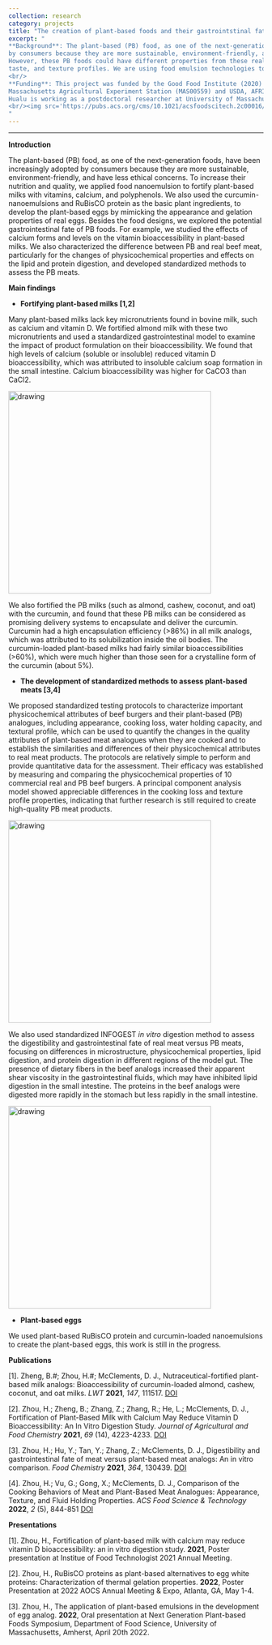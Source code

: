 ```yaml
---
collection: research
category: projects
title: "The creation of plant-based foods and their gastrointstinal fate"
excerpt: "
**Background**: The plant-based (PB) food, as one of the next-generation foods, have been increasingly adopted
by consumers because they are more sustainable, environment-friendly, and have less ethical concerns.
However, these PB foods could have different properties from these real animal-based foods, such as the nutritions,
taste, and texture profiles. We are using food emulsion technologies to help the development of PB foods.
<br/>
**Funding**: This project was funded by the Good Food Institute (2020) and partly by the
Massachusetts Agricultural Experiment Station (MAS00559) and USDA, AFRI (2020-03921) grants..
Hualu is working as a postdoctoral researcher at University of Massachusetts Amherst.
<br/><img src='https://pubs.acs.org/cms/10.1021/acsfoodscitech.2c00016/asset/images/large/fs2c00016_0006.jpeg' alt='drawing' width='600'/><br/>
"
---
```

<!-- main body -->
------------------
**Introduction**

The plant-based (PB) food, as one of the next-generation foods, have been increasingly adopted
by consumers because they are more sustainable, environment-friendly, and have less ethical concerns.
To increase their nutrition and quality, we applied food nanoemulsion to
fortify plant-based milks with vitamins, calcium, and polyphenols.
We also used the curcumin-nanoemulsions and RuBisCO protein as the basic plant ingredients,
to develop the plant-based eggs by mimicking the appearance and gelation properties of real eggs.
Besides the food designs, we explored the potential gastrointestinal fate of PB foods.
For example, we studied the effects of calcium forms and levels on the vitamin bioaccessibility
in plant-based milks. We also characterized the difference between PB and real beef meat,
particularly for the changes of physicochemical properties and effects on the lipid and protein digestion,
and developed standardized methods to assess the PB meats.

**Main findings**

+ **Fortifying plant-based milks [1,2]**

Many plant-based milks lack key micronutrients found in bovine milk,
such as calcium and vitamin D. We fortified almond milk
with these two micronutrients and used a standardized gastrointestinal model
to examine the impact of product formulation on their bioaccessibility.
We found that high levels of calcium
(soluble or insoluble) reduced vitamin D bioaccessibility, which was
attributed to insoluble calcium soap formation in the small intestine.
Calcium bioaccessibility was higher for CaCO3 than CaCl2.

<img src='https://pubs.acs.org/cms/10.1021/acs.jafc.1c01525/asset/images/large/jf1c01525_0011.jpeg' alt='drawing' width='400'/>

We also fortified the PB milks (such as almond, cashew, coconut, and oat) with the curcumin,
and found that these PB milks can be considered as promising delivery systems to encapsulate and
deliver the curcumin. Curcumin had a high encapsulation efficiency (>86%) in all milk analogs,
which was attributed to its solubilization inside the oil bodies.
The curcumin-loaded plant-based milks had fairly similar bioaccessibilities (>60%),
which were much higher than those seen for a crystalline form of the curcumin (about 5%).

+ **The development of standardized methods to assess plant-based meats [3,4]**

We proposed standardized testing protocols to characterize important physicochemical
attributes of beef burgers and their plant-based (PB) analogues, including appearance,
cooking loss, water holding capacity, and textural profile, which can be used to
quantify the changes in the quality attributes
of plant-based meat analogues when they are cooked and to establish the similarities
and differences of their physicochemical attributes to real meat products.
The protocols are relatively
simple to perform and provide quantitative data for the assessment.
Their efficacy was established by measuring and comparing the physicochemical
properties of 10 commercial real and PB beef burgers. A principal component analysis
model showed appreciable differences in the cooking loss and texture profile
properties, indicating that further research is still required to create high-quality PB meat products.

<img src='https://pubs.acs.org/cms/10.1021/acsfoodscitech.2c00016/asset/images/large/fs2c00016_0006.jpeg' alt='drawing' width='400'/>

We also used standardized INFOGEST _in vitro_ digestion method to assess the
digestibility and gastrointestinal fate of real meat versus PB meats, focusing on
differences in microstructure, physicochemical properties,
lipid digestion, and protein digestion in different regions of the model gut.
The presence of dietary fibers in the beef analogs increased their apparent
shear viscosity in the gastrointestinal fluids, which may have inhibited
lipid digestion in the small intestine.
The proteins in the beef analogs were digested more rapidly in the stomach
but less rapidly in the small intestine.

<img src='https://sdgresources.relx.com/sites/default/files/1-s2.0-s030881462101445x-ga1_lrg.jpg' alt='drawing' width='400'/>

+ **Plant-based eggs**

We used plant-based RuBisCO protein and curcumin-loaded nanoemulsions to create the plant-based eggs, this work is still in the progress.

**Publications**

[1]. Zheng, B.\#; Zhou, H.\#; McClements, D. J.,
Nutraceutical-fortified plant-based milk analogs: Bioaccessibility of curcumin-loaded almond, cashew, coconut, and oat milks.
_LWT_ **2021**, _147_, 111517.
[DOI](https://www.sciencedirect.com/science/article/abs/pii/S0023643821006708?via%3Dihub)

[2]. Zhou, H.; Zheng, B.; Zhang, Z.; Zhang, R.; He, L.; McClements, D. J.,
Fortification of Plant-Based Milk with Calcium May Reduce Vitamin D Bioaccessibility: An In Vitro Digestion Study.
_Journal of Agricultural and Food Chemistry_ **2021**, _69_ (14), 4223-4233.
[DOI](https://doi.org/10.1021/acs.jafc.1c01525)

[3]. Zhou, H.; Hu, Y.; Tan, Y.; Zhang, Z.; McClements, D. J.,
Digestibility and gastrointestinal fate of meat versus plant-based meat analogs: An in vitro comparison.
_Food Chemistry_ **2021**, _364_, 130439.
[DOI](https://doi.org/10.1016/j.foodchem.2021.130439)

[4]. Zhou, H.; Vu, G.; Gong, X.; McClements, D. J.,
Comparison of the Cooking Behaviors of Meat and Plant-Based Meat Analogues: Appearance, Texture, and Fluid Holding Properties.
_ACS Food Science & Technology_ **2022**, _2_ (5), 844-851
[DOI](https://doi.org/10.1021/acsfoodscitech.2c00016)

**Presentations**

[1]. Zhou, H.,
Fortification of plant-based milk with calcium may reduce vitamin D bioaccessibility: an in vitro digestion study.
**2021**, Poster presentation at Institue of Food Technologist 2021 Annual Meeting.

[2]. Zhou, H.,
RuBisCO proteins as plant-based alternatives to egg white proteins: Characterization of thermal gelation properties.
**2022**, Poster Presentation at 2022 AOCS Annual Meeting & Expo, Atlanta, GA, May 1-4.

[3]. Zhou, H.,
The application of plant-based emulsions in the development of egg analog.
**2022**, Oral presentation at Next Generation Plant-based Foods Symposium, Department of Food Science, University of Massachusetts, Amherst, April 20th 2022.


